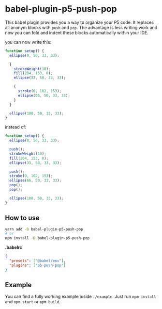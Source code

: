 # babel-plugin-p5-push-pop

This babel plugin provides you a way to organize your P5 code.
It replaces all anonym blocks with `push` and `pop`.
The advantage is less writing work and now you can fold and indent these blocks
automatically within your IDE.

you can now write this:

```javascript
function setup() {
  ellipse(0, 50, 33, 33);

  {
    strokeWeight(10);
    fill(204, 153, 0);
    ellipse(33, 50, 33, 33);

    {
      stroke(0, 102, 153);
      ellipse(66, 50, 33, 33);
    }
  }

  ellipse(100, 50, 33, 33);
}
```

instead of:

```javascript
function setup() {
  ellipse(0, 50, 33, 33);

  push();
  strokeWeight(10);
  fill(204, 153, 0);
  ellipse(33, 50, 33, 33);

  push();
  stroke(0, 102, 153);
  ellipse(66, 50, 33, 33);
  pop();
  pop();

  ellipse(100, 50, 33, 33);
}
```

## How to use

```bash
yarn add -D babel-plugin-p5-push-pop
# or
npm install -D babel-plugin-p5-push-pop
```

**.babelrc**

```json
{
  "presets": ["@babel/env"],
  "plugins": ["p5-push-pop"]
}
```

## Example

You can find a fully working example inside `./example`.
Just run `npm install` and `npm start` or `npm build`.